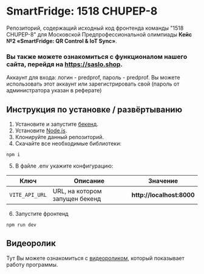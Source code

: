 # SmartFridge: 1518 CHUPEP-8
Репозиторий, содержащий исходный код фронтенда команды "1518 CHUPEP-8" для Московской Предпрофессиональной олимпиады **Кейс №2 «SmartFridge: QR Control & IoT Sync»**.

### **Вы также можете ознакомиться с функционалом нашего сайта, перейдя на https://saslo.shop.**
Аккаунт для входа: логин - predprof, пароль - predprof.
Вы можете использовать этот аккаунт или зарегистрировать свой (пароль от администратора указан в реферате)

## Инструкция по установке / развёртыванию
1. Установите и запустите [бекенд](https://github.com/Chinazes-1518/SmartFridge-backend).
2. Установите [Node.js](https://nodejs.org/en/download/package-manager).
3. Клонируйте данный репозиторий.
4. Скачайте все необходимые библиотеки:
```shell
npm i
```
5. В файле .env укажите конфигурацию:

| Ключ | Описание | Значение |
|---|---|---|
| `VITE_API_URL` | URL, на котором запущен бекенд | **http://localhost:8000** |

6. Запустите фронтенд
```shell
npm run dev
```

## Видеоролик
Тут Вы можете ознакомиться с [видеороликом](https://rutube.ru/video/private/9fe42f31ffb38857c466f1ee0f044e8e/?p=i8-yfV8ftr7xZCe57Knj4w), который показывает работу программы.
